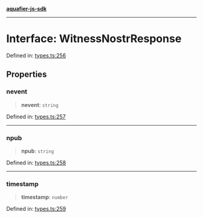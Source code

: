 [**aquafier-js-sdk**](../README.md)

***

# Interface: WitnessNostrResponse

Defined in: [types.ts:256](https://github.com/inblockio/aqua-verifier-js-lib/blob/09413c69301a51b584d51846ffabc4d8f820b4fa/src/types.ts#L256)

## Properties

### nevent

> **nevent**: `string`

Defined in: [types.ts:257](https://github.com/inblockio/aqua-verifier-js-lib/blob/09413c69301a51b584d51846ffabc4d8f820b4fa/src/types.ts#L257)

***

### npub

> **npub**: `string`

Defined in: [types.ts:258](https://github.com/inblockio/aqua-verifier-js-lib/blob/09413c69301a51b584d51846ffabc4d8f820b4fa/src/types.ts#L258)

***

### timestamp

> **timestamp**: `number`

Defined in: [types.ts:259](https://github.com/inblockio/aqua-verifier-js-lib/blob/09413c69301a51b584d51846ffabc4d8f820b4fa/src/types.ts#L259)
